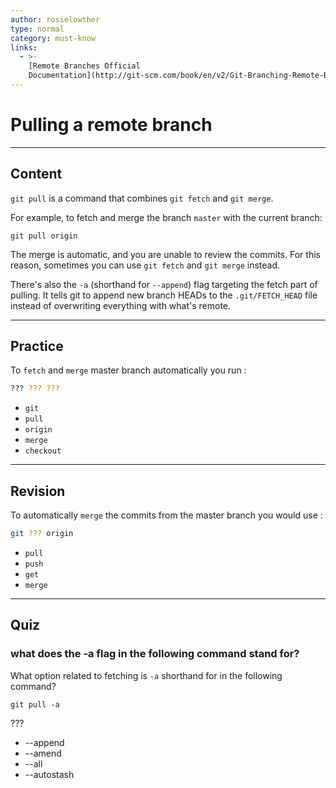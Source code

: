 ```yaml
---
author: rosielowther
type: normal
category: must-know
links:
  - >-
    [Remote Branches Official
    Documentation](http://git-scm.com/book/en/v2/Git-Branching-Remote-Branches){website}
---
```


# Pulling a remote branch


---

## Content

`git pull` is a command that combines `git fetch` and `git merge`.

For example, to fetch and merge the branch `master` with the current branch:

```plain-text
git pull origin
```

The merge is automatic, and you are unable to review the commits. For this reason, sometimes you can use `git fetch` and `git merge` instead.

There's also the `-a` (shorthand for `--append`) flag targeting the fetch part of pulling. It tells git to append new branch HEADs to the `.git/FETCH_HEAD` file instead of overwriting everything with what's remote.


---

## Practice

To `fetch` and `merge` master branch automatically you run :

```bash
??? ??? ???
```

- `git`
- `pull`
- `origin`
- `merge`
- `checkout`


---

## Revision

To automatically `merge` the commits from the master branch you would use :

```bash
git ??? origin
```

- `pull`
- `push`
- `get`
- `merge`


---

## Quiz

### what does the -a flag in the following command stand for?


What option related to fetching is `-a` shorthand for in the following command?

```plain-text
git pull -a
```

 ???

- --append
- --amend
- --all
- --autostash
